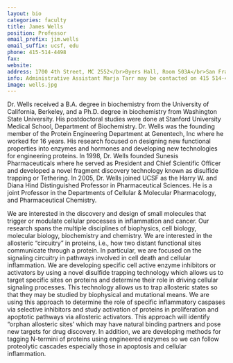 ```yaml
---
layout: bio
categories: faculty
title: James Wells
position: Professor
email_prefix: jim.wells
email_suffix: ucsf, edu
phone: 415-514-4498
fax: 
website:
address: 1700 4th Street, MC 2552</br>Byers Hall, Room 503A</br>San Francisco, CA 94158-2552</br>
info: Administrative Assistant Marja Tarr may be contacted on 415 514-4757 or at <span class="e">marja.tarr / cmp, ucsf, edu </span>
image: wells.jpg
---
```


Dr. Wells received a B.A. degree in biochemistry from the University of California, Berkeley, and a Ph.D. degree in biochemistry from Washington State University. His postdoctoral studies were done at Stanford University Medical School, Department of Biochemistry. Dr. Wells was the founding member of the Protein Engineering Department at Genentech, Inc where he worked for 16 years. His research focused on designing new functional properties into enzymes and hormones and developing new technologies for engineering proteins. In 1998, Dr. Wells founded Sunesis Pharmaceuticals where he served as President and Chief Scientific Officer and developed a novel fragment discovery technology known as disulfide trapping or Tethering. In 2005, Dr. Wells joined UCSF as the Harry W. and Diana Hind Distinguished Professor in Pharmaceutical Sciences. He is a joint Professor in the Departments of Cellular & Molecular Pharmacology, and Pharmaceutical Chemistry. 

We are interested in the discovery and design of small molecules that trigger or modulate cellular processes in inflammation and cancer. Our research spans the multiple disciplines of biophysics, cell biology, molecular biology, biochemistry and chemistry. We are interested in the allosteric “circuitry” in proteins, i.e., how two distant functional sites communicate through a protein. In particular, we are focused on the signaling circuitry in pathways involved in cell death and cellular inflammation. We are developing specific cell active enzyme inhibitors or activators by using a novel disulfide trapping technology which allows us to target specific sites on proteins and determine their role in driving cellular signaling processes. This technology allows us to trap allosteric states so that they may be studied by biophysical and mutational means. We are using this approach to determine the role of specific inflammatory caspases via selective inhibitors and study activation of proteins in proliferation and apoptotic pathways via allosteric activators. This approach will identify “orphan allosteric sites’ which may have natural binding partners and pose new targets for drug discovery. In addition, we are developing methods for tagging N-termini of proteins using engineered enzymes so we can follow proteolytic cascades especially those in apoptosis and cellular inflammation.
